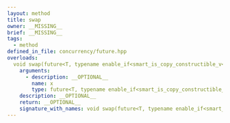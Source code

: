 ```yaml
---
layout: method
title: swap
owner: __MISSING__
brief: __MISSING__
tags:
  - method
defined_in_file: concurrency/future.hpp
overloads:
  void swap(future<T, typename enable_if<smart_is_copy_constructible_v<T>, void>::type> &):
    arguments:
      - description: __OPTIONAL__
        name: x
        type: future<T, typename enable_if<smart_is_copy_constructible_v<T>, void>::type> &
    description: __OPTIONAL__
    return: __OPTIONAL__
    signature_with_names: void swap(future<T, typename enable_if<smart_is_copy_constructible_v<T>, void>::type> & x)
---
```

